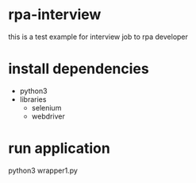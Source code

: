 # rpa-interview
this is a test example for interview job to rpa developer 


# install dependencies 
  - python3
  - libraries
      - selenium
      - webdriver
   
# run application   
python3 wrapper1.py

